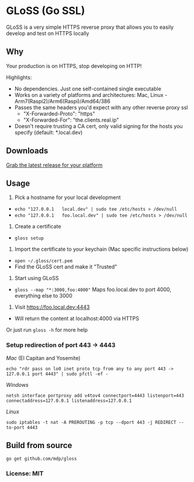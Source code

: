 # GLoSS (Go SSL)
GLoSS is a very simple HTTPS reverse proxy that allows you to easily develop and test on HTTPS locally

## Why

Your production is on HTTPS, stop developing on HTTP!

Highlights:
- No dependencies. Just one self-contained single executable
- Works on a variety of platforms and architectures: Mac, Linux - Arm7(Raspi2)/Arm6(Raspi)/Amd64/386
- Passes the same headers you'd expect with any other reverse proxy ssl
  - "X-Forwarded-Proto": "https"
  - "X-Forwarded-For": "the.clients.real.ip"
- Doesn't require trusting a CA cert, only valid signing for the hosts you specify (default: *.local.dev)

## Downloads

[Grab the latest release for your platform](https://github.com/mdp/gloss/releases)

## Usage

1. Pick a hostname for your local development
  - `echo "127.0.0.1   local.dev" | sudo tee /etc/hosts > /dev/null`
  - `echo "127.0.0.1   foo.local.dev" | sudo tee /etc/hosts > /dev/null`
1. Create a certificate
  - `gloss setup`
1. Import the certificate to your keychain (Mac specific instructions below)
  - `open ~/.gloss/cert.pem`
  - Find the GLoSS cert and make it "Trusted"
1. Start using GLoSS
  - `gloss --map "*:3000,foo:4000"` Maps foo.local.dev to port 4000, everything else to 3000
1. Visit https://foo.local.dev:4443
  - Will return the content at localhost:4000 via HTTPS

Or just run `gloss -h` for more help


### Setup redirection of port 443 -> 4443

*Mac* (El Capitan and Yosemite)

    echo "rdr pass on lo0 inet proto tcp from any to any port 443 -> 127.0.0.1 port 4443" | sudo pfctl -ef -

*Windows*

    netsh interface portproxy add v4tov4 connectport=4443 listenport=443 connectaddress=127.0.0.1 listenaddress=127.0.0.1

*Linux*

    sudo iptables -t nat -A PREROUTING -p tcp --dport 443 -j REDIRECT --to-port 4443

## Build from source

`go get github.com/mdp/gloss`

### License: MIT

